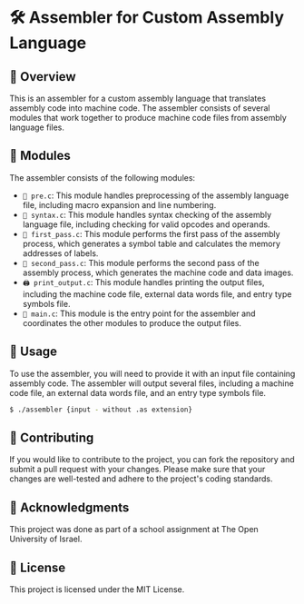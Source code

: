 # 🛠 Assembler for Custom Assembly Language

## 📌 Overview

This is an assembler for a custom assembly language that translates assembly code into machine code. The assembler consists of several modules that work together to produce machine code files from assembly language files.

## 🧩 Modules

The assembler consists of the following modules:

- `📝 pre.c`: This module handles preprocessing of the assembly language file, including macro expansion and line numbering.
- `🔎 syntax.c`: This module handles syntax checking of the assembly language file, including checking for valid opcodes and operands.
- `🚦 first_pass.c`: This module performs the first pass of the assembly process, which generates a symbol table and calculates the memory addresses of labels.
- `🚀 second_pass.c`: This module performs the second pass of the assembly process, which generates the machine code and data images.
- `🖨️ print_output.c`: This module handles printing the output files, including the machine code file, external data words file, and entry type symbols file.
- `🏁 main.c`: This module is the entry point for the assembler and coordinates the other modules to produce the output files.

## 🤖 Usage

To use the assembler, you will need to provide it with an input file containing assembly code. The assembler will output several files, including a machine code file, an external data words file, and an entry type symbols file.

```bash
$ ./assembler {input - without .as extension}
```

## 👥 Contributing

If you would like to contribute to the project, you can fork the repository and submit a pull request with your changes. Please make sure that your changes are well-tested and adhere to the project's coding standards.

## 🙏 Acknowledgments

This project was done as part of a school assignment at The Open University of Israel.

## 📜 License

This project is licensed under the MIT License.


